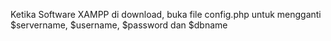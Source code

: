 Ketika Software XAMPP di download, buka file config.php untuk mengganti $servername, $username, $password dan $dbname

